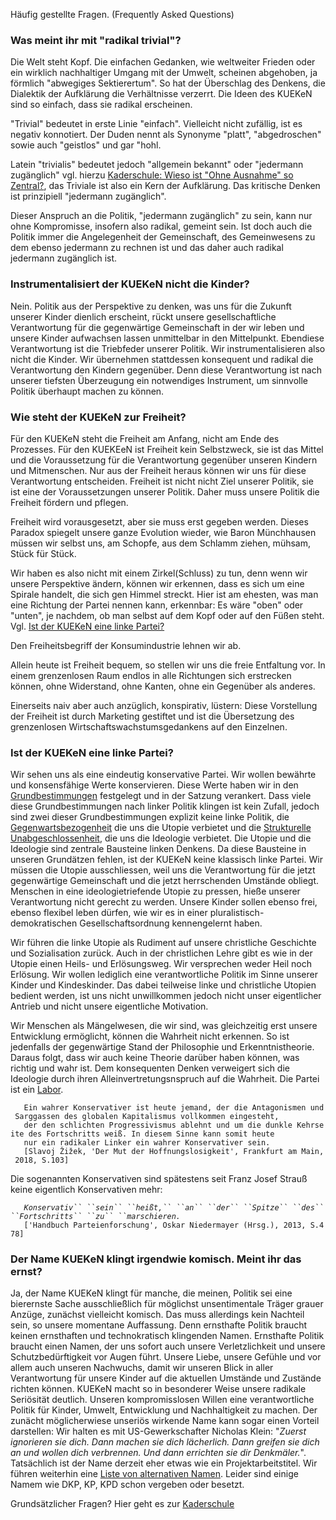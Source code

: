 Häufig gestellte Fragen. (Frequently Asked Questions)

### Was meint ihr mit "radikal trivial"?

Die Welt steht Kopf. Die einfachen Gedanken, wie weltweiter Frieden oder
ein wirklich nachhaltiger Umgang mit der Umwelt, scheinen abgehoben, ja
förmlich "abwegiges Sektierertum". So hat der Überschlag des Denkens,
die Dialektik der Aufklärung die Verhältnisse verzerrt. Die Ideen des
KUEKeN sind so einfach, dass sie radikal erscheinen.

"Trivial" bedeutet in erste Linie "einfach". Vielleicht nicht zufällig,
ist es negativ konnotiert. Der Duden nennt als Synonyme "platt",
"abgedroschen" sowie auch "geistlos" und gar "hohl.

Latein "trivialis" bedeutet jedoch "allgemein bekannt" oder "jedermann
zugänglich" vgl. hierzu [Kaderschule: Wieso ist "Ohne Ausnahme" so
Zentral?](/wiki/Kaderschule#Wieso_ist_"Ohne_Ausnahme"_so_Zentral? "wikilink"),
das Triviale ist also ein Kern der Aufklärung. Das kritische Denken ist
prinzipiell "jedermann zugänglich".

Dieser Anspruch an die Politik, "jedermann zugänglich" zu sein, kann nur
ohne Kompromisse, insofern also radikal, gemeint sein. Ist doch auch die
Politik immer die Angelegenheit der Gemeinschaft, des Gemeinwesens zu
dem ebenso jedermann zu rechnen ist und das daher auch radikal jedermann
zugänglich ist.

### Instrumentalisiert der KUEKeN nicht die Kinder?

Nein. Politik aus der Perspektive zu denken, was uns für die Zukunft
unserer Kinder dienlich erscheint, rückt unsere gesellschaftliche
Verantwortung für die gegenwärtige Gemeinschaft in der wir leben und
unsere Kinder aufwachsen lassen unmittelbar in den Mittelpunkt.
Ebendiese Verantwortung ist die Triebfeder unserer Politik. Wir
instrumentalisieren also nicht die Kinder. Wir übernehmen stattdessen
konsequent und radikal die Verantwortung den Kindern gegenüber. Denn
diese Verantwortung ist nach unserer tiefsten Überzeugung ein
notwendiges Instrument, um sinnvolle Politik überhaupt machen zu können.

### Wie steht der KUEKeN zur Freiheit?

Für den KUEKeN steht die Freiheit am Anfang, nicht am Ende des
Prozesses. Für den KUEKEeN ist Freiheit kein Selbstzweck, sie ist das
Mittel und die Voraussetzung für die Verantwortung gegenüber unseren
Kindern und Mitmenschen. Nur aus der Freiheit heraus können wir uns für
diese Verantwortung entscheiden. Freiheit ist nicht nicht Ziel unserer
Politik, sie ist eine der Voraussetzungen unserer Politik. Daher muss
unsere Politik die Freiheit fördern und pflegen.

Freiheit wird vorausgesetzt, aber sie muss erst gegeben werden. Dieses
Paradox spiegelt unsere ganze Evolution wieder, wie Baron Münchhausen
müssen wir selbst uns, am Schopfe, aus dem Schlamm ziehen, mühsam, Stück
für Stück.

Wir haben es also nicht mit einem Zirkel(Schluss) zu tun, denn wenn wir
unsere Perspektive ändern, können wir erkennen, dass es sich um eine
Spirale handelt, die sich gen Himmel streckt. Hier ist am ehesten, was
man eine Richtung der Partei nennen kann, erkennbar: Es wäre "oben" oder
"unten", je nachdem, ob man selbst auf dem Kopf oder auf den Füßen
steht. Vgl. [Ist der KUEKeN eine linke
Partei?](/wiki/Faq#Ist_der_KUEKeN_eine_linke_Partei? "wikilink")

Den Freiheitsbegriff der Konsumindustrie lehnen wir ab.

Allein heute ist Freiheit bequem, so stellen wir uns die freie
Entfaltung vor. In einem grenzenlosen Raum endlos in alle Richtungen
sich erstrecken können, ohne Widerstand, ohne Kanten, ohne ein Gegenüber
als anderes.

Einerseits naiv aber auch anzüglich, konspirativ, lüstern: Diese
Vorstellung der Freiheit ist durch Marketing gestiftet und ist die
Übersetzung des grenzenlosen Wirtschaftswachstumsgedankens auf den
Einzelnen.

### Ist der KUEKeN eine linke Partei?

Wir sehen uns als eine eindeutig konservative Partei. Wir wollen
bewährte und konsensfähige Werte konservieren. Diese Werte haben wir in
den [Grundbestimmungen](/wiki/Grundbestimmungen "wikilink") festgelegt und in
der Satzung verankert. Dass viele diese Grundbestimmungen nach linker
Politik klingen ist kein Zufall, jedoch sind zwei dieser
Grundbestimmungen explizit keine linke Politik, die
[Gegenwartsbezogenheit](/wiki/Grundbestimmungen#Gegenwartsbezogenheit "wikilink")
die uns die Utopie verbietet und die [Strukturelle
Unabgeschlossenheit](/wiki/Grundbestimmungen#Strukturelle_Unabgeschlossenheit "wikilink"),
die uns die Ideologie verbietet. Die Utopie und die Ideologie sind
zentrale Bausteine linken Denkens. Da diese Bausteine in unseren
Grundätzen fehlen, ist der KUEKeN keine klassisch linke Partei. Wir
müssen die Utopie ausschliessen, weil uns die Verantwortung für die
jetzt gegenwärtige Gemeinschaft und die jetzt herrschenden Umstände
obliegt. Menschen in eine ideologietriefende Utopie zu pressen, hieße
unserer Verantwortung nicht gerecht zu werden. Unsere Kinder sollen
ebenso frei, ebenso flexibel leben dürfen, wie wir es in einer
pluralistisch-demokratischen Gesellschaftsordnung kennengelernt haben.

Wir führen die linke Utopie als Rudiment auf unsere christliche
Geschichte und Sozialisation zurück. Auch in der christlichen Lehre gibt
es wie in der Utopie einen Heils- und Erlösungsweg. Wir versprechen
weder Heil noch Erlösung. Wir wollen lediglich eine verantwortliche
Politik im Sinne unserer Kinder und Kindeskinder. Das dabei teilweise
linke und christliche Utopien bedient werden, ist uns nicht unwillkommen
jedoch nicht unser eigentlicher Antrieb und nicht unsere eigentliche
Motivation.

Wir Menschen als Mängelwesen, die wir sind, was gleichzeitig erst unsere
Entwicklung ermöglicht, können die Wahrheit nicht erkennen. So ist
jedenfalls der gegenwärtige Stand der Philosophie und Erkenntnistheorie.
Daraus folgt, dass wir auch keine Theorie darüber haben können, was
richtig und wahr ist. Dem konsequenten Denken verweigert sich die
Ideologie durch ihren Alleinvertretungsnspruch auf die Wahrheit. Die
Partei ist ein [Labor](/wiki/Partei_als_Labor "wikilink").

`   Ein wahrer Konservativer ist heute jemand, der die Antagonismen und Sarggassen des globalen Kapitalismus vollkommen eingesteht, `  
`   der den schlichten Progressivismus ablehnt und um die dunkle Kehrseite des Fortschritts weiß. In diesem Sinne kann somit heute `  
`   nur ein radikaler Linker ein wahrer Konservativer sein.`  
`   [Slavoj Žižek, 'Der Mut der Hoffnungslosigkeit', Frankfurt am Main, 2018, S.103]`

Die sogenannten Konservativen sind spätestens seit Franz Josef Strauß
keine eigentlich Konservativen mehr:

`   `*`Konservativ`` ``sein`` ``heißt,`` ``an`` ``der`` ``Spitze`` ``des`` ``Fortschritts`` ``zu`` ``marschieren.`*  
`   ['Handbuch Parteienforschung', Oskar Niedermayer (Hrsg.), 2013, S.478]`

### Der Name KUEKeN klingt irgendwie komisch. Meint ihr das ernst?

Ja, der Name KUEKeN klingt für manche, die meinen, Politik sei eine
bierernste Sache ausschließlich für möglichst unsentimentale Träger
grauer Anzüge, zunächst vielleicht komisch. Das muss allerdings kein
Nachteil sein, so unsere momentane Auffassung. Denn ernsthafte Politik
braucht keinen ernsthaften und technokratisch klingenden Namen.
Ernsthafte Politik braucht einen Namen, der uns sofort auch unsere
Verletzlichkeit und unsere Schutzbedürftigkeit vor Augen führt. Unsere
Liebe, unsere Gefühle und vor allem auch unseren Nachwuchs, damit wir
unseren Blick in aller Verantwortung für unsere Kinder auf die aktuellen
Umstände und Zustände richten können. KUEKeN macht so in besonderer
Weise unsere radikale Seriösität deutlich. Unseren kompromisslosen
Willen eine verantwortliche Politik für Kinder, Umwelt, Entwicklung und
Nachhaltigkeit zu machen. Der zunächt möglicherwiese unseriös wirkende
Name kann sogar einen Vorteil darstellen: Wir halten es mit
US-Gewerkschafter Nicholas Klein: "*Zuerst ignorieren sie dich. Dann
machen sie dich lächerlich. Dann greifen sie dich an und wollen dich
verbrennen. Und dann errichten sie dir Denkmäler.*". Tatsächlich ist der
Name derzeit eher etwas wie ein Projektarbeitstitel. Wir führen
weiterhin eine [ Liste von alternativen Namen](/wiki/Partei_namen "wikilink").
Leider sind einige Namem wie DKP, KP, KPD schon vergeben oder besetzt.

Grundsätzlicher Fragen? Hier geht es zur
[Kaderschule](/wiki/Kaderschule "wikilink")
